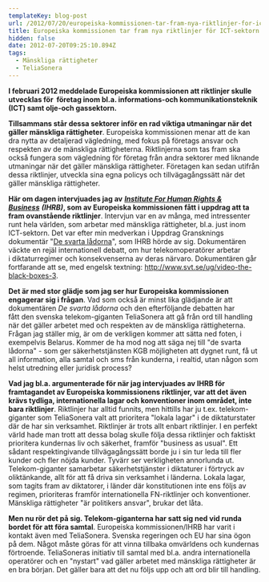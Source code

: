 ```yaml
---
templateKey: blog-post
url: /2012/07/20/europeiska-kommissionen-tar-fram-nya-riktlinjer-for-ict-sektorn
title: Europeiska kommissionen tar fram nya riktlinjer för ICT-sektorn
hidden: false
date: 2012-07-20T09:25:10.894Z
tags:
  - Mänskliga rättigheter
  - TeliaSonera
---
```

**I februari 2012 meddelade Europeiska kommissionen att riktlinjer skulle utvecklas för  företag inom bl.a. informations-och kommunikationsteknik (ICT) samt olje-och gassektorn.**

**Tillsammans står dessa sektorer inför en rad viktiga utmaningar när det gäller mänskliga rättigheter**. Europeiska kommissionen menar att de kan dra nytta av detaljerad vägledning, med fokus på företags ansvar och respekten av de mänskliga rättigheterna. Riktlinjerna som tas fram ska också fungera som vägledning för företag från andra sektorer med liknande utmaningar när det gäller mänskliga rättigheter. Företagen kan sedan utifrån dessa riktlinjer, utveckla sina egna policys och tillvägagångssätt när det gäller mänskliga rättigheter.

**Här om dagen intervjuades jag av** [_**Institute For Human Rights & Business**_](http://www.ihrb.org/) **_(IHRB)_, som av Europeiska kommissionen fått i uppdrag att ta fram ovanstående riktlinjer**. Intervjun var en av många, med intressenter runt hela världen, som arbetar med mänskliga rättigheter, bl.a. just inom ICT-sektorn. Det var efter min medverkan i Uppdrag Gransknings dokumentär "[De svarta lådorna](http://www.svt.se/ug/video-the-black-boxes-3)", som IHRB hörde av sig. Dokumentären väckte en rejäl internationell debatt, om hur telekomoperatörer arbetar i diktaturregimer och konsekvenserna av deras närvaro. Dokumentären går fortfarande att se, med engelsk textning: <http://www.svt.se/ug/video-the-black-boxes-3>.

**Det är med stor glädje som jag ser hur Europeiska kommissionen engagerar sig i frågan**. Vad som också är minst lika glädjande är att dokumentären _De svarta lådorna_ och den efterföljande debatten har fått den svenska telekom-giganten TeliaSonera att gå från ord till handling när det gäller arbetet med och respekten av de mänskliga rättigheterna. Frågan jag ställer mig, är om de verkligen kommer att sätta ned foten, i exempelvis Belarus. Kommer de ha mod nog att säga nej till "de svarta lådorna" - som ger säkerhetstjänsten KGB möjligheten att dygnet runt, få ut all information, alla samtal och sms från kunderna, i realtid, utan någon som helst utredning eller juridisk process?

**Vad jag bl.a. argumenterade för när jag intervjuades av IHRB för framtagandet av Europeiska kommissionens riktlinjer, var att det även krävs tydliga, internationella lagar och konventioner inom området, inte bara riktlinjer**. Riktlinjer har alltid funnits, men hittills har ju t.ex. telekom-giganter som TeliaSonera valt att prioritera "lokala lagar" i de diktaturstater där de har sin verksamhet. Riktlinjer är trots allt enbart riktlinjer. I en perfekt värld hade man trott att dessa bolag skulle följa dessa riktlinjer och faktiskt prioritera kundernas liv och säkerhet, framför "business as usual". Ett sådant respektingivande tillvägagångssätt borde ju i sin tur leda till fler kunder och fler nöjda kunder. Tyvärr ser verkligheten annorlunda ut. Telekom-giganter samarbetar säkerhetstjänster i diktaturer i förtryck av oliktänkande, allt för att få driva sin verksamhet i länderna. Lokala lagar, som tagits fram av diktatorer, i länder där konstitutionen inte ens följs av regimen, prioriteras framför internationella FN-riktlinjer och konventioner. Mänskliga rättigheter "är politikers ansvar", brukar det låta.

**Men nu rör det på sig. Telekom-giganterna har satt sig ned vid runda bordet för att föra samtal**. Europeiska kommissionen/IHRB har varit i kontakt även med TeliaSonera. Svenska regeringen och EU har sina ögon på dem. Något måste göras för att vinna tillbaka omvärldens och kundernas förtroende. TeliaSoneras initiativ till samtal med bl.a. andra internationella operatörer och en "nystart" vad gäller arbetet med mänskliga rättigheter är en bra början. Det gäller bara att det nu följs upp och att ord blir till handling.
